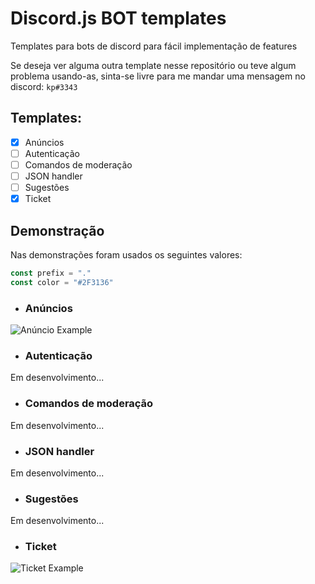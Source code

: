 # Discord.js BOT templates
Templates para bots de discord para fácil implementação de features

Se deseja ver alguma outra template nesse repositório ou teve algum problema usando-as, sinta-se livre para me mandar uma mensagem no discord: ``kp#3343``

## Templates:
- [x] Anúncios
- [ ] Autenticação
- [ ] Comandos de moderação
- [ ] JSON handler
- [ ] Sugestões
- [x] Ticket

## Demonstração
Nas demonstrações foram usados os seguintes valores:

```js
const prefix = "."
const color = "#2F3136"
```

- ### Anúncios

![Anúncio Example](assets/anuncio.gif)

- ### Autenticação

Em desenvolvimento...

- ### Comandos de moderação

Em desenvolvimento...

- ### JSON handler

Em desenvolvimento...

- ### Sugestões

Em desenvolvimento...

- ### Ticket

![Ticket Example](assets/ticket.gif)

